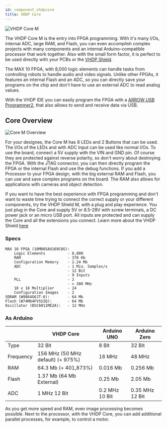 ```yaml
---
id: component_vhdpcore
title: VHDP Core
---
```


![VHDP Core M](/img/vhdpcore/Items.png)

The VHDP Core M is the entry into FPGA programming. With it's many I/Os, internal ADC, large RAM, and Flash, you can even accomplish complex projects with many components and an internal Arduino-compatible processor that work together. Also with the small form factor, it is perfect to be used directly with your PCBs or the [VHDP Shield](/docs/component_vhdpshield).

The MAX 10 FPGA, with 8,000 logic elements can handle tasks from controlling robots to handle audio and video signals. Unlike other FPGAs, it features an internal Flash and an ADC, so you can directly save your programs on the chip and don't have to use an external ADC to read analog values.

With the VHDP IDE you can easily program the FPGA with a [ARROW USB Programmer2](https://shop.trenz-electronic.de/de/TEI0004-02-ARROW-USB-Programmer2-fuer-die-Entwicklung-mit-Intel-FPGAs-2-54mm-Header?showb2c=1&gclid=CjwKCAjwxrzoBRBBEiwAbtX1n_xRbsUaPdSKMEVeSirnKX1QOCKDTkq6HEBdxTVpna69GR3NHCvp5xoC2jQQAvD_BwE), that also allows to send and receive data via USB.

## Core Overview
![Core M Overview](/img/vhdpcore/Items1.png)

For your designes, the Core M has 8 LEDs and 2 Buttons that can be used. The I/Os of the LEDs and with ADC Input can be used like normal I/Os. 
To use the board, connect a 5V supply with the VIN and GND pin. Of course they are protected against reverse polarity, so don't worry about destroying the FPGA. 
With the JTAG connector, you can then directly program the FPGA or the internal Flash and use the debug functions. 
If you add a Processor to your FPGA design, with the big external RAM and Flash, you can use and save complex programs on the board. The RAM also allows for applications with cameras and object detection.

If you want to have the best experience with FPGA programming and don't want to waste time trying to connect the correct supply or your different components, try the VHDP Shield M, with a plug and play experience. You just plug in the Core and supply 5V or 8.5-28V with screw terminals, a DC power jack or an micro USB port. All inputs are protected and can supply the Core and all the extensions you connect. Learn more about the VHDP Shield [here](/docs/component_vhdpshield)
### Specs

    MAX 10 FPGA (10M08SAU169C8G):
        Logic Elements          - 8,000
        RAM                     - 378 Kb
        Configuration Memory    - 2.24 Mb
        ADC                     - 1 Mio. Samples/s
                                - 12 Bit
                                - 9 Inputs
        PLL                     - 2
                                - > 300 MHz
        18 x 18 Multiplier      - 24
        Configuration Images    - 2
    SDRAM (W9864G6JT-6):        - 64 Mb
    Flash (W74M64FVSSIQ):       - 64 Mb
    Oscillator (DSC6011ME2A):   - 12 MHz

### As Arduino

| | VHDP Core | Arduino UNO | Arduino Zero |
|--|--|--|--|
| Type | 32 Bit | 8 Bit | 32 Bit |
| Frequency | 156 MHz (50 MHz default) (+ 975%) | 16 MHz | 48 MHz |
| RAM | 64.3 Mb (+ 401,873%) | 0.016 Mb | 0.256 Mb |
| Flash | 1.37 Mb (64 Mb External) | 0.25 Mb | 2.05 Mb |
| ADC | 1 MHz 12 Bit | 0.2 MHz 10 Bit | 0.35 MHz 12 Bit |

As you get more speed and RAM, even image processing becomes possible. Next to the processor, with the VHDP Core, you can add additional parallel processes, for example, to control a motor.
